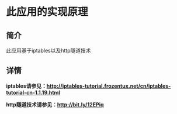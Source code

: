 # 此应用的实现原理 #

## 简介 ##

此应用基于iptables以及http隧道技术


## 详情 ##

**iptables请参见：http://iptables-tutorial.frozentux.net/cn/iptables-tutorial-cn-1.1.19.html**

**http隧道技术请参见：http://bit.ly/12EPiq**

